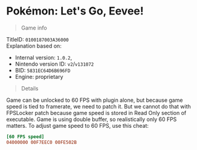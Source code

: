 # Pokémon: Let's Go, Eevee!

> Game info

TitleID: `0100187003A36000`<br>
Explanation based on:
- Internal version: `1.0.2`, 
- Nintendo version ID: `v2`/`v131072`
- BID: `5831EC64D6B696FD`
- Engine: proprietary

> Details

Game can be unlocked to 60 FPS with plugin alone, but because game speed is tied to framerate, we need to patch it. But we cannot do that with FPSLocker patch because game speed is stored in Read Only section of executable. Game is using double buffer, so realistically only 60 FPS matters. To adjust game speed to 60 FPS, use this cheat:

```ini
[60 FPS speed]
04000000 00F7EEC0 00FE502B
```